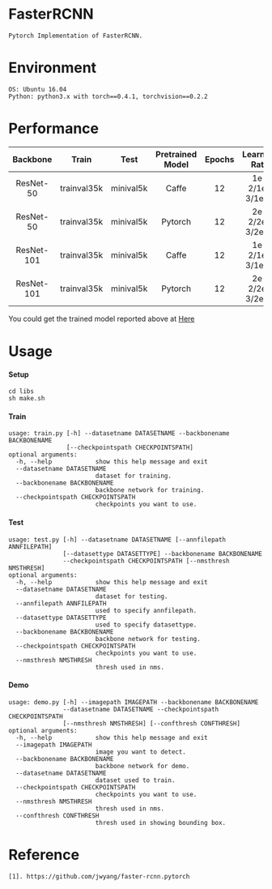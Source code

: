 # FasterRCNN
```
Pytorch Implementation of FasterRCNN.
```


# Environment
```
OS: Ubuntu 16.04
Python: python3.x with torch==0.4.1, torchvision==0.2.2
```


# Performance
|  Backbone   | Train       |  Test         |  Pretrained Model  |  Epochs  |	Learning Rate		|   AP      											|
|  :----:     | :----:      |  :----:       |  :----:    	     |	:----:  |	:----:				|   :----:  											|
| ResNet-50   | trainval35k |  minival5k    |  Caffe		     |	12 	    |	1e-2/1e-3/1e-4	    |	[34.0](PerformanceDetails/Res50_caffe_epoch12.MD)	|
| ResNet-50   | trainval35k |  minival5k    |  Pytorch		     |	12	    |	2e-2/2e-3/2e-4   	|	[34.6](PerformanceDetails/Res50_pytorch_epoch12.MD)	|
| ResNet-101  | trainval35k |  minival5k    |  Caffe		     |	12	    |	1e-2/1e-3/1e-4  	|	-													|
| ResNet-101  | trainval35k |  minival5k    |  Pytorch   	     |	12	    |	2e-2/2e-3/2e-4		|	-  													|
You could get the trained model reported above at [Here](https://drive.google.com/open?id=1JYs4r1M6doRlMgKCxSWmue2iKAcMkJxe)

# Usage
#### Setup
```
cd libs
sh make.sh
```
#### Train
```
usage: train.py [-h] --datasetname DATASETNAME --backbonename BACKBONENAME
                [--checkpointspath CHECKPOINTSPATH]
optional arguments:
  -h, --help            show this help message and exit
  --datasetname DATASETNAME
                        dataset for training.
  --backbonename BACKBONENAME
                        backbone network for training.
  --checkpointspath CHECKPOINTSPATH
                        checkpoints you want to use.
```
#### Test
```
usage: test.py [-h] --datasetname DATASETNAME [--annfilepath ANNFILEPATH]
               [--datasettype DATASETTYPE] --backbonename BACKBONENAME
               --checkpointspath CHECKPOINTSPATH [--nmsthresh NMSTHRESH]
optional arguments:
  -h, --help            show this help message and exit
  --datasetname DATASETNAME
                        dataset for testing.
  --annfilepath ANNFILEPATH
                        used to specify annfilepath.
  --datasettype DATASETTYPE
                        used to specify datasettype.
  --backbonename BACKBONENAME
                        backbone network for testing.
  --checkpointspath CHECKPOINTSPATH
                        checkpoints you want to use.
  --nmsthresh NMSTHRESH
                        thresh used in nms.
```
#### Demo
```
usage: demo.py [-h] --imagepath IMAGEPATH --backbonename BACKBONENAME
               --datasetname DATASETNAME --checkpointspath CHECKPOINTSPATH
               [--nmsthresh NMSTHRESH] [--confthresh CONFTHRESH]
optional arguments:
  -h, --help            show this help message and exit
  --imagepath IMAGEPATH
                        image you want to detect.
  --backbonename BACKBONENAME
                        backbone network for demo.
  --datasetname DATASETNAME
                        dataset used to train.
  --checkpointspath CHECKPOINTSPATH
                        checkpoints you want to use.
  --nmsthresh NMSTHRESH
                        thresh used in nms.
  --confthresh CONFTHRESH
                        thresh used in showing bounding box.
```


# Reference
```
[1]. https://github.com/jwyang/faster-rcnn.pytorch
```